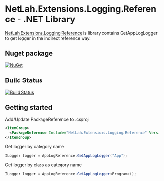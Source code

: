 # NetLah.Extensions.Logging.Reference - .NET Library

[NetLah.Extensions.Logging.Reference](https://www.nuget.org/packages/NetLah.Extensions.Logging.Reference/) is library contains GetAppLogLogger to get logger in the indirect reference way.

## Nuget package

[![NuGet](https://img.shields.io/nuget/v/NetLah.Extensions.Logging.Reference.svg?style=flat-square&label=nuget&colorB=00b200)](https://www.nuget.org/packages/NetLah.Extensions.Logging.Reference/)

## Build Status

[![Build Status](https://img.shields.io/endpoint.svg?url=https%3A%2F%2Factions-badge.atrox.dev%2FNetLah%2Fserilog%2Fbadge%3Fref%3Dmain&style=flat)](https://actions-badge.atrox.dev/NetLah/serilog/goto?ref=main)

## Getting started

Add/Update PackageReference to .csproj

```xml
<ItemGroup>
  <PackageReference Include="NetLah.Extensions.Logging.Reference" Version="0.2.0" />
</ItemGroup>
```

Get logger by category name

```csharp
ILogger logger = AppLogReference.GetAppLogLogger("App");
```

Get logger by class as category name

```csharp
ILogger logger = AppLogReference.GetAppLogLogger<Program>();
```
